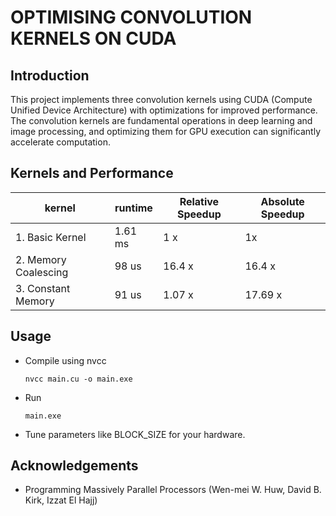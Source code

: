 # OPTIMISING CONVOLUTION KERNELS ON CUDA
## Introduction
This project implements three convolution kernels using CUDA (Compute Unified Device Architecture) with optimizations for improved performance. The convolution kernels are fundamental operations in deep learning and image processing, and optimizing them for GPU execution can significantly accelerate computation.

## Kernels and Performance
| kernel | runtime | Relative Speedup | Absolute Speedup |
|--------|---------|-------------|--|
|1. Basic Kernel | 1.61 ms | 1 x | 1x |
|2. Memory Coalescing | 98 us | 16.4 x | 16.4 x|
|3. Constant Memory | 91 us | 1.07 x | 17.69 x|


## Usage
* Compile using nvcc

    <code>nvcc main.cu -o main.exe</code>

* Run

    <code>main.exe</code>

* Tune parameters like BLOCK_SIZE for your hardware.

## Acknowledgements
* Programming Massively Parallel Processors (Wen-mei W. Huw, David B. Kirk, Izzat El Hajj)
